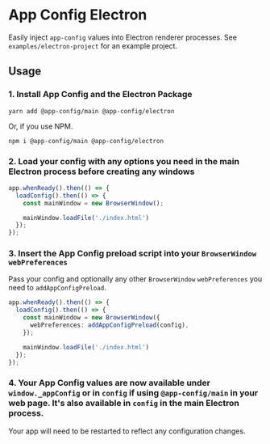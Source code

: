 # App Config Electron

Easily inject `app-config` values into Electron renderer processes. See `examples/electron-project` for an example project.

## Usage

### 1. Install App Config and the Electron Package

```shell
yarn add @app-config/main @app-config/electron
```

Or, if you use NPM.

```shell
npm i @app-config/main @app-config/electron
```

### 2. Load your config with any options you need in the main Electron process before creating any windows
```typescript
app.whenReady().then(() => {
  loadConfig().then(() => {
    const mainWindow = new BrowserWindow();

    mainWindow.loadFile('./index.html')
  });
});
```

### 3. Insert the App Config preload script into your `BrowserWindow` `webPreferences`

Pass your config and optionally any other `BrowserWindow` `webPreferences` you need to `addAppConfigPreload`.
```typescript
app.whenReady().then(() => {
  loadConfig().then(() => {
    const mainWindow = new BrowserWindow({
      webPreferences: addAppConfigPreload(config),
    });

    mainWindow.loadFile('./index.html')
  });
});
```

### 4. Your App Config values are now available under `window._appConfig` or in `config` if using `@app-config/main` in your web page. It's also available in `config` in the main Electron process.

Your app will need to be restarted to reflect any configuration changes.
